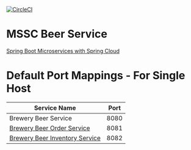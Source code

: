 [![CircleCI](https://circleci.com/gh/fnmabreu/mssc-beer-service/tree/main.svg?style=svg)](https://circleci.com/gh/fnmabreu/mssc-beer-service/tree/main)

# MSSC Beer Service

[Spring Boot Microservices with Spring Cloud](https://www.udemy.com/spring-boot-microservices-with-spring-cloud-beginner-to-guru)

# Default Port Mappings - For Single Host
| Service Name | Port | 
| --------| -----|
| Brewery Beer Service | 8080 |
| [Brewery Beer Order Service](https://github.com/fnmabreu/mssc-beer-order-service) | 8081 |
| [Brewery Beer Inventory Service](https://github.com/fnmabreu/mssc-beer-inventory-service) | 8082 |
